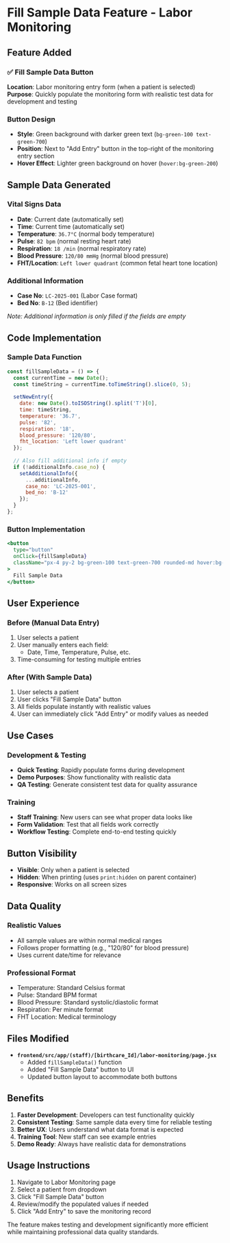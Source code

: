 # Fill Sample Data Feature - Labor Monitoring

## Feature Added

### ✅ **Fill Sample Data Button**

**Location**: Labor monitoring entry form (when a patient is selected)
**Purpose**: Quickly populate the monitoring form with realistic test data for development and testing

### **Button Design**
- **Style**: Green background with darker green text (`bg-green-100 text-green-700`)
- **Position**: Next to "Add Entry" button in the top-right of the monitoring entry section
- **Hover Effect**: Lighter green background on hover (`hover:bg-green-200`)

## Sample Data Generated

### **Vital Signs Data**
- **Date**: Current date (automatically set)
- **Time**: Current time (automatically set)
- **Temperature**: `36.7°C` (normal body temperature)
- **Pulse**: `82 bpm` (normal resting heart rate)
- **Respiration**: `18 /min` (normal respiratory rate)
- **Blood Pressure**: `120/80 mmHg` (normal blood pressure)
- **FHT/Location**: `Left lower quadrant` (common fetal heart tone location)

### **Additional Information**
- **Case No**: `LC-2025-001` (Labor Case format)
- **Bed No**: `B-12` (Bed identifier)

*Note: Additional information is only filled if the fields are empty*

## Code Implementation

### **Sample Data Function**
```javascript
const fillSampleData = () => {
  const currentTime = new Date();
  const timeString = currentTime.toTimeString().slice(0, 5);
  
  setNewEntry({
    date: new Date().toISOString().split('T')[0],
    time: timeString,
    temperature: '36.7',
    pulse: '82',
    respiration: '18',
    blood_pressure: '120/80',
    fht_location: 'Left lower quadrant'
  });
  
  // Also fill additional info if empty
  if (!additionalInfo.case_no) {
    setAdditionalInfo({
      ...additionalInfo,
      case_no: 'LC-2025-001',
      bed_no: 'B-12'
    });
  }
};
```

### **Button Implementation**
```jsx
<button
  type="button"
  onClick={fillSampleData}
  className="px-4 py-2 bg-green-100 text-green-700 rounded-md hover:bg-green-200 text-sm font-medium transition-colors"
>
  Fill Sample Data
</button>
```

## User Experience

### **Before (Manual Data Entry)**
1. User selects a patient
2. User manually enters each field:
   - Date, Time, Temperature, Pulse, etc.
3. Time-consuming for testing multiple entries

### **After (With Sample Data)**
1. User selects a patient
2. User clicks "Fill Sample Data" button
3. All fields populate instantly with realistic values
4. User can immediately click "Add Entry" or modify values as needed

## Use Cases

### **Development & Testing**
- **Quick Testing**: Rapidly populate forms during development
- **Demo Purposes**: Show functionality with realistic data
- **QA Testing**: Generate consistent test data for quality assurance

### **Training**
- **Staff Training**: New users can see what proper data looks like
- **Form Validation**: Test that all fields work correctly
- **Workflow Testing**: Complete end-to-end testing quickly

## Button Visibility

- **Visible**: Only when a patient is selected
- **Hidden**: When printing (uses `print:hidden` on parent container)
- **Responsive**: Works on all screen sizes

## Data Quality

### **Realistic Values**
- All sample values are within normal medical ranges
- Follows proper formatting (e.g., "120/80" for blood pressure)
- Uses current date/time for relevance

### **Professional Format**
- Temperature: Standard Celsius format
- Pulse: Standard BPM format  
- Blood Pressure: Standard systolic/diastolic format
- Respiration: Per minute format
- FHT Location: Medical terminology

## Files Modified

- **`frontend/src/app/(staff)/[birthcare_Id]/labor-monitoring/page.jsx`**
  - Added `fillSampleData()` function
  - Added "Fill Sample Data" button to UI
  - Updated button layout to accommodate both buttons

## Benefits

1. **Faster Development**: Developers can test functionality quickly
2. **Consistent Testing**: Same sample data every time for reliable testing
3. **Better UX**: Users understand what data format is expected
4. **Training Tool**: New staff can see example entries
5. **Demo Ready**: Always have realistic data for demonstrations

## Usage Instructions

1. Navigate to Labor Monitoring page
2. Select a patient from dropdown
3. Click "Fill Sample Data" button
4. Review/modify the populated values if needed
5. Click "Add Entry" to save the monitoring record

The feature makes testing and development significantly more efficient while maintaining professional data quality standards.